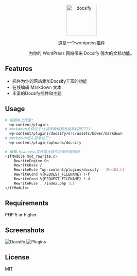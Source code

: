 <p align="center">
  <a href="https://www.shiguangxiaotou.com/docsify">
    <img alt="docsify" src="https://www.shiguangxiaotou.com/favicon.ico" height="100px">
  </a>
</p>

<p align="center">
  这是一个wordpress插件
</p>
<p align="center">
  为你的 WordPress 网站带来 Docsify 强大的文档功能。
</p>

## Features

- 插件为你的网站添加Docsify丰富的功能
- 在线编辑 Markdown 文本
- 丰富的Docsify插件和主题

## Usage

```bash
# 将插件上传至:
  wp-content/plugins
# markdown文件位于:(请求确保具有读写权限777)
  wp-content/plugins/docsify/src/assets/bower/markdown 
# markdown发布目录位于:
  wp-content/plugin/uploads/docsify
  
# 编辑.htaccess文件禁止插件目录外部访问
<IfModule mod_rewrite.c>
	RewriteEngine On
	RewriteBase /
	RewriteRule ^wp-content/plugins/docsify - [R=404,L]
	RewriteCond %{REQUEST_FILENAME} !-f
	RewriteCond %{REQUEST_FILENAME} !-d
	RewriteRule . /index.php [L]
</IfModule>    
```


## Requirements

PHP 5 or higher

## Screenshots

![Docsify](https://www.shiguangxiaotou.com/wp-content/uploads/2024/01/截屏2024-01-14-22.07.04.png)
![Plugins](https://www.shiguangxiaotou.com/wp-content/uploads/2024/01/截屏2024-01-14-22.09.39.png)

## License

[MIT](LICENSE)
